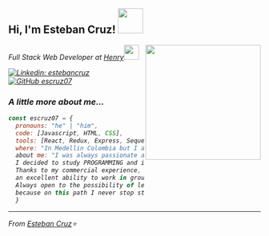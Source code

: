 <h2> Hi, I'm Esteban Cruz! <img src="https://media.giphy.com/media/ehC4SqtNcEeLAiu66w/giphy.gif" width="50"></h2>
<img align='right' src="https://media.giphy.com/media/ZbNJojSbuJvIIVGl2t/giphy.gif" width="230">
<p><em>Full Stack Web Developer at <a href="https://www.soyhenry.com/">Henry</a><img src="https://media.giphy.com/media/fYSnHlufseco8Fh93Z/giphy.gif" width="30">

[![Linkedin: estebancruz](https://img.shields.io/badge/-estebancruz-blue?style=flat-square&logo=Linkedin&logoColor=white&link=https://www.linkedin.com/in/esteban-cruz-lanchero/)](https://www.linkedin.com/in/esteban-cruz-lanchero/)
[![GitHub escruz07](https://img.shields.io/github/followers/escruz07?label=follow&style=social)](https://github.com/escruz07)


###  A little more about me...  

```javascript
const escruz07 = {
  pronouns: "he" | "him",
  code: [Javascript, HTML, CSS],
  tools: [React, Redux, Express, Sequelize, NodeJS, PostgresSQL, Git, Github],
  where: "In Medellin Colombia but I adapt to any possibility",
  about me: "I was always passionate about all kinds of technology. 
  I decided to study PROGRAMMING and it was the best thing I did in my life. 
  Thanks to my commercial experience, I have a great capacity to empathize with people and 
  an excellent ability to work in groups, I stand out for my desire to grow professionally. 
  Always open to the possibility of learning. If I don't know, I'll try to learn it, 
  because on this path I never stop studying ... The best is always yet to come!"
  }
 ```
  
---

<p><em>From <a href="https://github.com/escruz07">Esteban Cruz</a>⭐️
